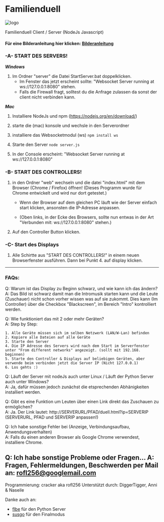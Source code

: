 # Familienduell

![logo](./web/img/logo.png)

Familienduell Client / Server (NodeJs Javascript)

#### Für eine Bilderanleitung hier klicken: [Bilderanleitung](bilderanleitung)

### -A- START DES SERVERS!

___Windows___

1. Im Ordner "server" die Datei StartServer.bat doppelklicken.
   * Im Fenster das jetzt erscheint sollte: "Websocket Server running at ws://127.0.0.1:8080" stehen.
   * Falls die Firewall fragt, solltest du die Anfrage zulassen da sonst der client nicht verbinden kann.

___Mac___

1. Installiere NodeJs und npm (https://nodejs.org/en/download/)

2. starte die (mac) konsole und wechsle in den Serverordner

3. installiere das Websocketmodul (ws)
`npm install ws`

4. Starte den Server
`node server.js`

5. In der Console erscheint: "Websocket Server running at ws://127.0.0.1:8080"

### -B- START DES CONTROLLERS!

1. in den Ordner "web" wechseln und die datei "index.html" mit dem Browser (Chrome / Firefox) öffnen! (Dieses Programm wurde für Chrome entwickelt und wird nur dort getestet.)

   * Wenn der Browser auf dem gleichen PC läuft wie der Server einfach start klicken, ansonsten die IP-Adresse anpassen.

   * (Oben links, in der Ecke des Browsers, sollte nun entwas in der Art "Verbunden mit: ws://127.0.0.1:8080" stehen.)

4. Auf den Controller Button klicken.

### -C- Start des Displays

1. Alle Schirtte aus "START DES CONTROLLERS!" in einem neuen Browserfenster ausführen. Dann bei Punkt 4. auf display klicken.


---------------------------

### FAQs:
Q: Warum ist das Display zu Beginn schwarz, und wie kann ich das ändern?   
A: Das Bild ist schwarz damit man die Intromusik starten kann und die Leute (Zuschauer) nicht schon vorher wissen was auf sie zukommt.
   Dies kann (Im Controller) über die Checkbox "Blackscreen", im Bereich "Intro" kontrolliert werden.

Q: Wie funktioniert das mit 2 oder mehr Geräten?   
A: Step by Step: 

    1. Alle Geräte müssen sich im selben Netzwerk (LAN/W-Lan) befinden 
    2. Kopiere alle Dateien auf alle Geräte
    3. Starte den Server
    4. Die IP Adresse des Servers wird nach dem Start im Serverfenster unter "From different networks" angezeigt. (sollt mit 192.168. beginnen)
    5. Starte den Controller & Displays auf beliebigen Geräten, aber verwende beim verbinden jetzt die Server IP (Nicht 127.0.0.1)
    6. Los gehts :)
    
Q: Läuft der Server mit nodeJs auch unter Linux / Läuft der Python Server auch unter Windows?    
A: Ja, dafür müssen jedoch zunächst die etsprechenden Abhänigkeiten installiert werden.

Q: Gibt es eine Funktion um Leuten über einen Link direkt das Zuschauen zu ermöglichen?   
A: Ja. Der Link lautet: http://SERVERURL/PFAD/duell.html?ip=SERVERIP (SERVERURL, PFAD und SERVERIP anpassen!)

Q: Ich habe sonstige Fehler bei (Anzeige, Verbindungsaufbau, Anwendungsverhalten)   
A: Falls du einen anderen Browser als Google Chrome verwendest, installiere Chrome.

Q: Ich habe sonstige Probleme oder Fragen...
A: Fragen, Fehlermeldungen, Beschwerden per Mail an: rofl256@googlemail.com
---------------------------

Programmierung: cracker aka rofl256
Unterstützt durch: DiggerTigger, Anni & Naseile

Danke auch an: 
 * [flbe](https://github.com/flbe) für den Python Server
 * [susgo](https://github.com/susgo) für den Finalmodus
